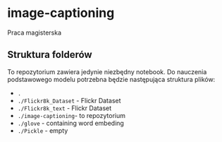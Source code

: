 # image-captioning
Praca magisterska

## Struktura folderów
To repozytorium zawiera jedynie niezbędny notebook. Do nauczenia podstawowego
modelu potrzebna będzie następująca struktura plików:
- `.` <br>
- `./Flickr8k_Dataset`  - Flickr Dataset <br>
- `./Flickr8k_text` - Flickr Dataset <br>
- `./image-captioning`- to repozytorium <br>
- `./glove` - containing word embeding <br>
- `./Pickle` - empty <br>
